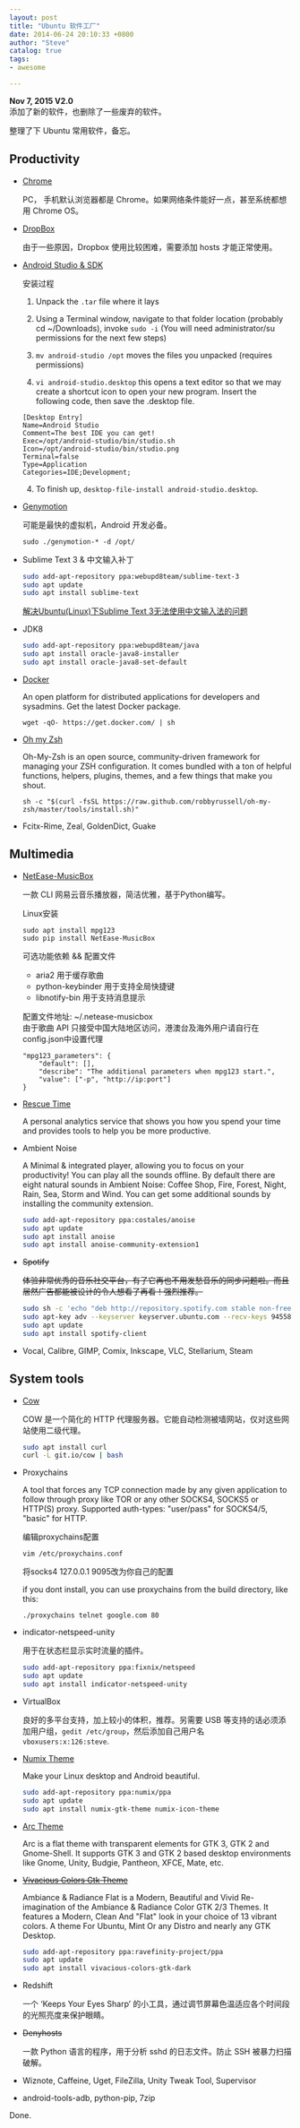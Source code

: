 ```yaml
---
layout: post
title: "Ubuntu 软件工厂"
date: 2014-06-24 20:10:33 +0800
author: "Steve"
catalog: true
tags:
- awesome

---
```


**Nov 7, 2015  V2.0**  
添加了新的软件，也删除了一些废弃的软件。  


整理了下 Ubuntu 常用软件，备忘。

## Productivity

* 	[Chrome](https://www.google.com/chrome/browser/desktop/)

	PC， 手机默认浏览器都是 Chrome。如果网络条件能好一点，甚至系统都想用 Chrome OS。

* 	[DropBox](https://www.dropbox.com/install)

	由于一些原因，Dropbox 使用比较困难，需要添加 hosts 才能正常使用。

* 	[Android Studio & SDK](https://developer.android.com/sdk/index.html)

	安装过程
	1. 	Unpack the `.tar` file where it lays

	2. 	Using a Terminal window, navigate to that folder location (probably cd ~/Downloads), invoke `sudo -i` (You will need administrator/su permissions for the next few steps)

	2. 	`mv android-studio /opt` moves the files you unpacked (requires permissions)

	3. 	`vi android-studio.desktop` this opens a text editor so that we may create a shortcut icon to open your new program. Insert the following code, then save the .desktop file.

	```
	[Desktop Entry]
	Name=Android Studio
	Comment=The best IDE you can get!
	Exec=/opt/android-studio/bin/studio.sh
	Icon=/opt/android-studio/bin/studio.png
	Terminal=false
	Type=Application
	Categories=IDE;Development;
	```

	4. 	To finish up, `desktop-file-install android-studio.desktop`.

* 	[Genymotion](https://www.genymotion.com/#!/download)

	可能是最快的虚拟机，Android 开发必备。
	```
	sudo ./genymotion-* -d /opt/
	```

* 	Sublime Text 3 & 中文输入补丁

	```bash
	sudo add-apt-repository ppa:webupd8team/sublime-text-3
	sudo apt update
	sudo apt install sublime-text
	```

	[解决Ubuntu(Linux)下Sublime Text 3无法使用中文输入法的问题](http://www.lanmeng.org/2015/05/linux-sublimetext-chinese.html)

* 	JDK8

	```bash
	sudo add-apt-repository ppa:webupd8team/java
	sudo apt install oracle-java8-installer
	sudo apt install oracle-java8-set-default
	```

* 	[Docker](http://docs.docker.com/linux/started/)

	An open platform for distributed applications for developers and sysadmins. Get the latest Docker package.  
	```
	wget -qO- https://get.docker.com/ | sh
	```

*	[Oh my Zsh](http://ohmyz.sh/)

	Oh-My-Zsh is an open source, community-driven framework for managing your ZSH configuration. It comes bundled with a ton of helpful functions, helpers, plugins, themes, and a few things that make you shout.  
	```
	sh -c "$(curl -fsSL https://raw.github.com/robbyrussell/oh-my-zsh/master/tools/install.sh)"
	```

* 	Fcitx-Rime, Zeal, GoldenDict, Guake

## Multimedia

*	[NetEase-MusicBox](https://github.com/darknessomi/musicbox)

	一款 CLI 网易云音乐播放器，简洁优雅，基于Python编写。

	Linux安装
	```
	sudo apt install mpg123 
	sudo pip install NetEase-MusicBox
	```

	可选功能依赖 && 配置文件

	*	aria2 用于缓存歌曲
	*	python-keybinder 用于支持全局快捷键
	*	libnotify-bin 用于支持消息提示

	配置文件地址: ~/.netease-musicbox  
	由于歌曲 API 只接受中国大陆地区访问，港澳台及海外用户请自行在config.json中设置代理

	```
	"mpg123_parameters": {
	    "default": [], 
	    "describe": "The additional parameters when mpg123 start.", 
	    "value": ["-p", "http://ip:port"]
	}
	```

* 	[Rescue Time](https://www.rescuetime.com/get_rescuetime)

	A personal analytics service that shows you how you spend your time and provides tools to help you be more productive.

*	Ambient Noise

	A Minimal & integrated player, allowing you to focus on your productivity! You can play all the sounds offline. By default there are eight natural sounds in Ambient Noise: Coffee Shop, Fire, Forest, Night, Rain, Sea, Storm and Wind. You can get some additional sounds by installing the community extension.

	```bash
	sudo add-apt-repository ppa:costales/anoise
	sudo apt update
	sudo apt install anoise
	sudo apt install anoise-community-extension1
	```

*	~~Spotify~~

	~~体验非常优秀的音乐社交平台，有了它再也不用发愁音乐的同步问题啦。而且居然广告都能被设计的令人想看了再看！强烈推荐。~~

	```bash
	sudo sh -c 'echo "deb http://repository.spotify.com stable non-free" >> /etc/apt/sources.list.d/spotify.list'
	sudo apt-key adv --keyserver keyserver.ubuntu.com --recv-keys 94558F59
	sudo apt update
	sudo apt install spotify-client
	```

* 	Vocal, Calibre, GIMP, Comix, Inkscape, VLC, Stellarium, Steam

## System tools

* 	[Cow](https://github.com/cyfdecyf/cow)

	COW 是一个简化的 HTTP 代理服务器。它能自动检测被墙网站，仅对这些网站使用二级代理。

	```bash
	sudo apt install curl
	curl -L git.io/cow | bash
	```
*	Proxychains

	A tool that forces any TCP connection made by any given application to follow through proxy like TOR or any other SOCKS4, SOCKS5 or HTTP(S) proxy. Supported auth-types: "user/pass" for SOCKS4/5, "basic" for HTTP.

  	编辑proxychains配置  
  	```
	vim /etc/proxychains.conf
	```

	将socks4 127.0.0.1 9095改为你自己的配置  

  	if you dont install, you can use proxychains from the build directory, like this:
  	```
  	./proxychains telnet google.com 80
  	```

* 	indicator-netspeed-unity

	用于在状态栏显示实时流量的插件。

	```bash
	sudo add-apt-repository ppa:fixnix/netspeed
	sudo apt update
	sudo apt install indicator-netspeed-unity
	```

* 	VirtualBox

	良好的多平台支持，加上较小的体积，推荐。另需要 USB 等支持的话必须添加用户组，`gedit /etc/group`，然后添加自己用户名 `vboxusers:x:126:steve`.

*   [Numix Theme](http://numixproject.org/)

	Make your Linux desktop and Android beautiful.  
	```bash
	sudo add-apt-repository ppa:numix/ppa
	sudo apt update
	sudo apt install numix-gtk-theme numix-icon-theme
	```

*	[Arc Theme](https://github.com/horst3180/Arc-theme)

	Arc is a flat theme with transparent elements for GTK 3, GTK 2 and Gnome-Shell. It supports GTK 3 and GTK 2 based desktop environments like Gnome, Unity, Budgie, Pantheon, XFCE, Mate, etc.

* 	~~[Vivacious Colors Gtk Theme](http://gnome-look.org/content/show.php/Ambiance+%26+Radiance+Flat+Colors?content=168155)~~

	Ambiance & Radiance Flat is a Modern, Beautiful and Vivid Re-imagination of the Ambiance & Radiance Color GTK 2/3 Themes. It features a Modern, Clean And "Flat" look in your choice of 13 vibrant colors. A theme For Ubuntu, Mint Or any Distro and nearly any GTK Desktop.

	```bash
	sudo add-apt-repository ppa:ravefinity-project/ppa
	sudo apt update
	sudo apt install vivacious-colors-gtk-dark
	```

* 	Redshift

	一个 ‘Keeps Your Eyes Sharp’ 的小工具，通过调节屏幕色温适应各个时间段的光照亮度来保护眼睛。

* 	~~Denyhosts~~

	一款 Python 语言的程序，用于分析 sshd 的日志文件。防止 SSH 被暴力扫描破解。

* 	Wiznote, Caffeine, Uget, FileZilla, Unity Tweak Tool, Supervisor

*	android-tools-adb, python-pip, 7zip

Done.